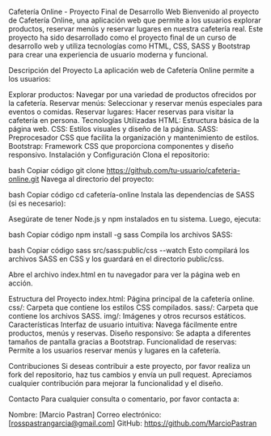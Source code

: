 Cafetería Online - Proyecto Final de Desarrollo Web
Bienvenido al proyecto de Cafetería Online, una aplicación web que permite a los usuarios explorar productos, reservar menús y reservar lugares en nuestra cafetería real. Este proyecto ha sido desarrollado como el proyecto final de un curso de desarrollo web y utiliza tecnologías como HTML, CSS, SASS y Bootstrap para crear una experiencia de usuario moderna y funcional.

Descripción del Proyecto
La aplicación web de Cafetería Online permite a los usuarios:

Explorar productos: Navegar por una variedad de productos ofrecidos por la cafetería.
Reservar menús: Seleccionar y reservar menús especiales para eventos o comidas.
Reservar lugares: Hacer reservas para visitar la cafetería en persona.
Tecnologías Utilizadas
HTML: Estructura básica de la página web.
CSS: Estilos visuales y diseño de la página.
SASS: Preprocesador CSS que facilita la organización y mantenimiento de estilos.
Bootstrap: Framework CSS que proporciona componentes y diseño responsivo.
Instalación y Configuración
Clona el repositorio:

bash
Copiar código
git clone https://github.com/tu-usuario/cafeteria-online.git
Navega al directorio del proyecto:

bash
Copiar código
cd cafetería-online
Instala las dependencias de SASS (si es necesario):

Asegúrate de tener Node.js y npm instalados en tu sistema. Luego, ejecuta:

bash
Copiar código
npm install -g sass
Compila los archivos SASS:

bash
Copiar código
sass src/sass:public/css --watch
Esto compilará los archivos SASS en CSS y los guardará en el directorio public/css.

Abre el archivo index.html en tu navegador para ver la página web en acción.

Estructura del Proyecto
index.html: Página principal de la cafetería online.
css/: Carpeta que contiene los estilos CSS compilados.
sass/: Carpeta que contiene los archivos SASS.
img/: Imágenes y otros recursos estáticos.
Características
Interfaz de usuario intuitiva: Navega fácilmente entre productos, menús y reservas.
Diseño responsivo: Se adapta a diferentes tamaños de pantalla gracias a Bootstrap.
Funcionalidad de reservas: Permite a los usuarios reservar menús y lugares en la cafetería.


Contribuciones
Si deseas contribuir a este proyecto, por favor realiza un fork del repositorio, haz tus cambios y envía un pull request. Apreciamos cualquier contribución para mejorar la funcionalidad y el diseño.

Contacto
Para cualquier consulta o comentario, por favor contacta a:

Nombre: [Marcio Pastran]
Correo electrónico: [rosspastrangarcia@gmail.com]
GitHub: https://github.com/MarcioPastran
